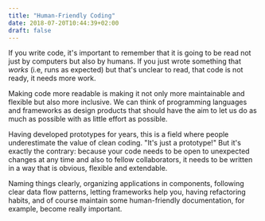 ```yaml
---
title: "Human-Friendly Coding"
date: 2018-07-20T10:44:39+02:00
draft: false
---
```


If you write code, it's important to remember that it is going to be read not just by computers but also by humans. If you just wrote something that _works_ (i.e, runs as expected) but that's unclear to read, that code is not ready, it needs more work.

Making code more readable is making it not only more maintainable and flexible but also more inclusive. We can think of programming languages and frameworks as design products that should have the aim to let us do as much as possible with as little effort as possible.

Having developed prototypes for years, this is a field where people underestimate the value of clean coding. "It's just a prototype!" But it's exactly the contrary: because your code needs to be open to unexpected changes at any time and also to fellow collaborators, it needs to be written in a way that is obvious, flexible and extendable.

Naming things clearly, organizing applications in components, following clear data flow patterns, letting frameworks help you, having refactoring habits, and of course maintain some human-friendly documentation, for example, become really important.
